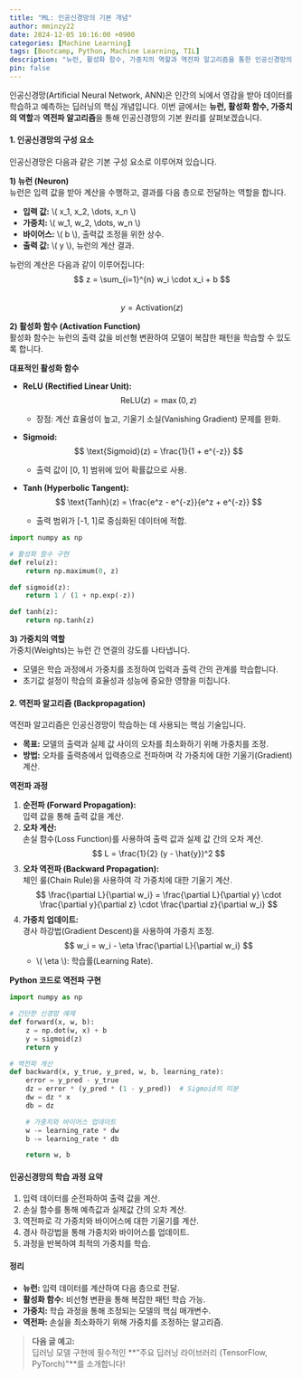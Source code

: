 ```yaml
---
title: "ML: 인공신경망의 기본 개념"
author: mminzy22
date: 2024-12-05 10:16:00 +0900
categories: [Machine Learning]
tags: [Bootcamp, Python, Machine Learning, TIL]
description: "뉴런, 활성화 함수, 가중치의 역할과 역전파 알고리즘을 통한 인공신경망의 기본 원리"
pin: false
---
```




인공신경망(Artificial Neural Network, ANN)은 인간의 뇌에서 영감을 받아 데이터를 학습하고 예측하는 딥러닝의 핵심 개념입니다. 이번 글에서는 **뉴런, 활성화 함수, 가중치의 역할**과 **역전파 알고리즘**을 통해 인공신경망의 기본 원리를 살펴보겠습니다.


#### 1. 인공신경망의 구성 요소

인공신경망은 다음과 같은 기본 구성 요소로 이루어져 있습니다.

**1) 뉴런 (Neuron)**  
뉴런은 입력 값을 받아 계산을 수행하고, 결과를 다음 층으로 전달하는 역할을 합니다.  
- **입력 값:** \\( x_1, x_2, \dots, x_n \\)  
- **가중치:** \\( w_1, w_2, \dots, w_n \\)  
- **바이어스:** \\( b \\), 출력값 조정을 위한 상수.  
- **출력 값:** \\( y \\), 뉴런의 계산 결과.  

뉴런의 계산은 다음과 같이 이루어집니다:  
$$ z = \sum_{i=1}^{n} w_i \cdot x_i + b $$  
$$ y = \text{Activation}(z) $$  


**2) 활성화 함수 (Activation Function)**  
활성화 함수는 뉴런의 출력 값을 비선형 변환하여 모델이 복잡한 패턴을 학습할 수 있도록 합니다.  

**대표적인 활성화 함수**
- **ReLU (Rectified Linear Unit):**  
  $$ \text{ReLU}(z) = \max(0, z) $$  
  - 장점: 계산 효율성이 높고, 기울기 소실(Vanishing Gradient) 문제를 완화.  

- **Sigmoid:**  
  $$ \text{Sigmoid}(z) = \frac{1}{1 + e^{-z}} $$  
  - 출력 값이 [0, 1] 범위에 있어 확률값으로 사용.  

- **Tanh (Hyperbolic Tangent):**  
  $$ \text{Tanh}(z) = \frac{e^z - e^{-z}}{e^z + e^{-z}} $$  
  - 출력 범위가 [-1, 1]로 중심화된 데이터에 적합.  

```python
import numpy as np

# 활성화 함수 구현
def relu(z):
    return np.maximum(0, z)

def sigmoid(z):
    return 1 / (1 + np.exp(-z))

def tanh(z):
    return np.tanh(z)
```


**3) 가중치의 역할**  
가중치(Weights)는 뉴런 간 연결의 강도를 나타냅니다.  
- 모델은 학습 과정에서 가중치를 조정하여 입력과 출력 간의 관계를 학습합니다.  
- 초기값 설정이 학습의 효율성과 성능에 중요한 영향을 미칩니다.


#### 2. 역전파 알고리즘 (Backpropagation)

역전파 알고리즘은 인공신경망이 학습하는 데 사용되는 핵심 기술입니다.  
- **목표:** 모델의 출력과 실제 값 사이의 오차를 최소화하기 위해 가중치를 조정.  
- **방법:** 오차를 출력층에서 입력층으로 전파하며 각 가중치에 대한 기울기(Gradient) 계산.

**역전파 과정**
1. **순전파 (Forward Propagation):**  
   입력 값을 통해 출력 값을 계산.
2. **오차 계산:**  
   손실 함수(Loss Function)를 사용하여 출력 값과 실제 값 간의 오차 계산.  
   $$ L = \frac{1}{2} (y - \hat{y})^2 $$
3. **오차 역전파 (Backward Propagation):**  
   체인 룰(Chain Rule)을 사용하여 각 가중치에 대한 기울기 계산.  
   $$ \frac{\partial L}{\partial w_i} = \frac{\partial L}{\partial y} \cdot \frac{\partial y}{\partial z} \cdot \frac{\partial z}{\partial w_i} $$
4. **가중치 업데이트:**  
   경사 하강법(Gradient Descent)을 사용하여 가중치 조정.  
   $$ w_i = w_i - \eta \frac{\partial L}{\partial w_i} $$  
   - \\( \eta \\): 학습률(Learning Rate).

**Python 코드로 역전파 구현**
```python
import numpy as np

# 간단한 신경망 예제
def forward(x, w, b):
    z = np.dot(w, x) + b
    y = sigmoid(z)
    return y

# 역전파 계산
def backward(x, y_true, y_pred, w, b, learning_rate):
    error = y_pred - y_true
    dz = error * (y_pred * (1 - y_pred))  # Sigmoid의 미분
    dw = dz * x
    db = dz

    # 가중치와 바이어스 업데이트
    w -= learning_rate * dw
    b -= learning_rate * db

    return w, b
```


#### 인공신경망의 학습 과정 요약

1. 입력 데이터를 순전파하여 출력 값을 계산.  
2. 손실 함수를 통해 예측값과 실제값 간의 오차 계산.  
3. 역전파로 각 가중치와 바이어스에 대한 기울기를 계산.  
4. 경사 하강법을 통해 가중치와 바이어스를 업데이트.  
5. 과정을 반복하여 최적의 가중치를 학습.


#### 정리

- **뉴런:** 입력 데이터를 계산하여 다음 층으로 전달.
- **활성화 함수:** 비선형 변환을 통해 복잡한 패턴 학습 가능.
- **가중치:** 학습 과정을 통해 조정되는 모델의 핵심 매개변수.
- **역전파:** 손실을 최소화하기 위해 가중치를 조정하는 알고리즘.

> **다음 글 예고:**  
> 딥러닝 모델 구현에 필수적인 **"주요 딥러닝 라이브러리 (TensorFlow, PyTorch)"**를 소개합니다!
